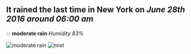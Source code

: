 ## It rained the last time in New York on *June 28th 2016 around 06:00 am*
💧💧  **moderate rain** *Humidity 83%*

![moderate rain](http://openweathermap.org/img/w/10d.png) ![mist](http://openweathermap.org/img/w/50d.png)
